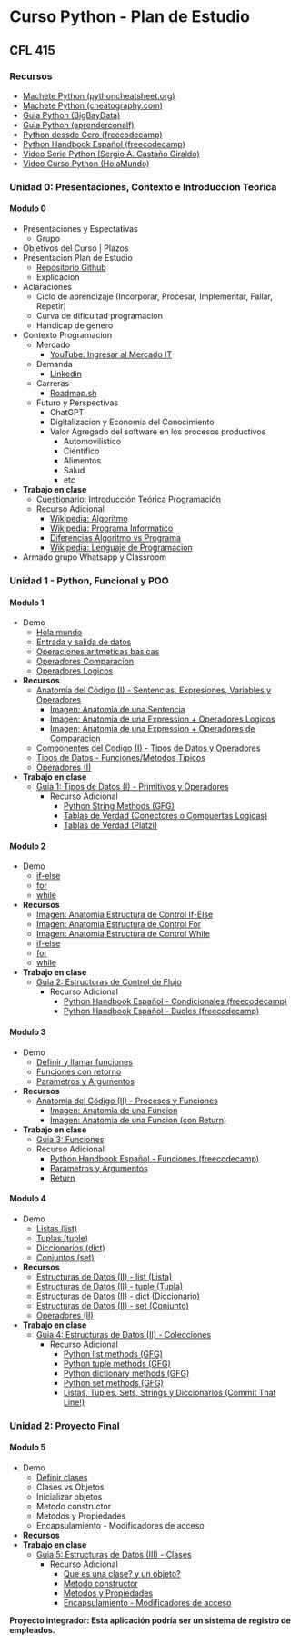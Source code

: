 # Curso Python - Plan de Estudio

## CFL 415

### Recursos

- [Machete Python (pythoncheatsheet.org)](https://www.pythoncheatsheet.org/cheatsheet/basics)
- [Machete Python (cheatography.com)](https://cheatography.com/torerohk/cheat-sheets/python-3-espanol/)
- [Guia Python (BigBayData)](https://www.bigbaydata.com/ejercicios-tipos-de-datos-python/)
- [Guia Python (aprenderconalf)](https://aprendeconalf.es/docencia/python/ejercicios/tipos-datos/)
- [Python dessde Cero (freecodecamp)](https://www.freecodecamp.org/espanol/news/aprende-a-programar-en-python-desde-cero-curso-completo-gratis/)
- [Python Handbook Español (freecodecamp)](https://www.freecodecamp.org/espanol/news/el-manual-de-python/)
- [Video Serie Python (Sergio A. Castaño Giraldo)](https://www.youtube.com/watch?v=aiNBMEjF9dM&list=PLF-qcfymUY4X77SGRkIK9kswlfD1L-eAu&index=1)
- [Video Curso Python (HolaMundo)](https://www.youtube.com/watch?v=tQZy0U8s9LY)

### Unidad 0: Presentaciones, Contexto e Introduccion Teorica

#### Modulo 0

- Presentaciones y Espectativas
  - Grupo
- Objetivos del Curso | Plazos
- Presentacion Plan de Estudio
  - [Repositorio Github](https://github.com/estebanmatias92/curso-python-plan-de-estudio-CFL415/blob/main/README.md)
  - Explicacion
- Aclaraciones
  - Ciclo de aprendizaje (Incorporar, Procesar, Implementar, Fallar, Repetir)
  - Curva de dificultad programacion
  - Handicap de genero
- Contexto Programacion
  - Mercado
    - [YouTube: Ingresar al Mercado IT](https://www.youtube.com/watch?v=BctKQ6HX1eI)
  - Demanda
    - [Linkedin](https://www.linkedin.com/)
  - Carreras
    - [Roadmap.sh](https://roadmap.sh/)
  - Futuro y Perspectivas
    - ChatGPT
    - Digitalizacion y Economia del Conocimiento
    - Valor Agregado del software en los procesos productivos
      - Automovilistico
      - Cientifico
      - Alimentos
      - Salud
      - etc
- **Trabajo en clase**
  - [Cuestionario: Introducción Teórica Programación](https://docs.google.com/document/d/1cvWBhaWzbJlcBE7YE6Zvu_XaBKKWUB25KUJ0UNnhYec/edit?usp=sharing)
  - Recurso Adicional
    - [Wikipedia: Algoritmo](https://es.wikipedia.org/wiki/Algoritmo)
    - [Wikipedia: Programa Informatico](https://es.wikipedia.org/wiki/Programa_inform%C3%A1tico)
    - [Diferencias Algoritmo vs Programa](https://www.diferenciador.com/algoritmo-y-programa/#:~:text=La%20diferencia%20entre%20un%20algoritmo,escritos%20en%20lenguaje%20de%20programaci%C3%B3n.)
    - [Wikipedia: Lenguaje de Programacion](https://es.wikipedia.org/wiki/Lenguaje_de_programaci%C3%B3n)
- Armado grupo Whatsapp y Classroom

### Unidad 1 - Python, Funcional y POO

#### Modulo 1

- Demo
  - [Hola mundo](https://github.com/estebanmatias92/curso-python-plan-de-estudio-CFL415/blob/main/Unidad%201%20-%20Python%2C%20Funcional%20y%20POO/modulo-1/Demo/hola_mundo.py)
  - [Entrada y salida de datos](https://github.com/estebanmatias92/curso-python-plan-de-estudio-CFL415/blob/main/Unidad%201%20-%20Python%2C%20Funcional%20y%20POO/modulo-1/Demo/entrada_salida.py)
  - [Operaciones aritmeticas basicas](https://github.com/estebanmatias92/curso-python-plan-de-estudio-CFL415/blob/main/Unidad%201%20-%20Python%2C%20Funcional%20y%20POO/modulo-1/Demo/aritmetica.py)
  - [Operadores Comparacion](https://github.com/estebanmatias92/curso-python-plan-de-estudio-CFL415/blob/main/Unidad%201%20-%20Python%2C%20Funcional%20y%20POO/modulo-1/Demo/operadores_comparacion.py)
  - [Operadores Logicos](https://github.com/estebanmatias92/curso-python-plan-de-estudio-CFL415/blob/main/Unidad%201%20-%20Python%2C%20Funcional%20y%20POO/modulo-1/Demo/operadores_logicos.py)
- **Recursos**
  - [Anatomía del Código (I) - Sentencias, Expresiones, Variables y Operadores](https://docs.google.com/document/d/1x05TEvptNmd2wyo5TsOFnmxXzQVtSFkVTSawUbf-9LI/edit?usp=sharing)
    - [Imagen: Anatomia de una Sentencia](https://drive.google.com/file/d/1OUOsqQsQIiIYDOSWMjSoelrtTsiWdvvO/view?usp=sharing)
    - [Imagen: Anatomia de una Expression + Operadores Logicos](https://drive.google.com/file/d/1OZw-opNLfSNCU8mN66d6EblATrM_VYTa/view?usp=sharing)
    - [Imagen: Anatomia de una Expression + Operadores de Comparacion](https://drive.google.com/file/d/1OalZgbAxMfWvrs_DsGOELiiH3ApTwLla/view?usp=sharing)
  - [Componentes del Codigo (I) - Tipos de Datos y Operadores](https://docs.google.com/document/d/1RKF5o8h2fKYu--aQuD5yjtBknbGMLOn6U-8-_ir0zPY/edit?usp=sharing)
  - [Tipos de Datos - Funciones/Metodos Tipicos](https://docs.google.com/document/d/16cr0tFi2WmSWPjK0gCcHHs1EoiRKIefcqpDzB8-FVYI/edit?usp=sharing)
  - [Operadores (I)](https://docs.google.com/document/d/1s5JDnLh8JhvSQxtsx2ZIYkeqnwo17Fn3Yd4Mb45SKrQ/edit?usp=sharing)
- **Trabajo en clase**
  - [Guia 1: Tipos de Datos (I) - Primitivos y Operadores](https://docs.google.com/document/d/1gzKvbuNUeaD8uB_m5r4r_Ygit1doycLDiitm2gZDOs0/edit?usp=sharing)
    - Recurso Adicional
      - [Python String Methods (GFG)](https://www.geeksforgeeks.org/python-string-methods/)
      - [Tablas de Verdad (Conectores o Compuertas Logicas)](https://lamaquinaoraculo.com/matematicas/tablas-verdad-proposicional/)
      - [Tablas de Verdad (Platzi)](https://www.youtube.com/watch?v=Pfyuv5ZnNNw)

#### Modulo 2

- Demo
  - [if-else](https://github.com/estebanmatias92/curso-python-plan-de-estudio-CFL415/blob/main/Unidad%201%20-%20Python%2C%20Funcional%20y%20POO/modulo-3/Demo/if-else.py)
  - [for](https://github.com/estebanmatias92/curso-python-plan-de-estudio-CFL415/blob/main/Unidad%201%20-%20Python%2C%20Funcional%20y%20POO/modulo-3/Demo/for.py)
  - [while](https://github.com/estebanmatias92/curso-python-plan-de-estudio-CFL415/blob/main/Unidad%201%20-%20Python%2C%20Funcional%20y%20POO/modulo-3/Demo/while.py)
- **Recursos**
  - [Imagen: Anatomia Estructura de Control If-Else](https://drive.google.com/file/d/1gZSIrwyC5VVpeGehatltLCU2iOgrajZm/view?usp=sharing)
  - [Imagen: Anatomia Estructura de Control For](https://drive.google.com/file/d/1gq_WoR03LujH1MxDQph51w67RjQMZpp9/view?usp=sharing)
  - [Imagen: Anatomia Estructura de Control While](https://drive.google.com/file/d/1gmGaJq56Yb8ssTELCZDBAzOMfEhU5Dnr/view?usp=sharing)
  - [if-else](https://docs.google.com/document/d/1LuA9p1DqWhd4i58Y4z--9d9vBUqML-iYQc14feDX9hg/edit?usp=sharing)
  - [for](https://docs.google.com/document/d/1zTt9Bm3hOCvNH8ilPEVv80U4InRnLxIERa3iV9w6qQo/edit?usp=sharing)
  - [while](https://docs.google.com/document/d/1q5fWTtkn41-yH16xYtjGhKOWkNm_5mcQg_H_E0xACC8/edit?usp=sharing)
- **Trabajo en clase**
  - [Guia 2: Estructuras de Control de Flujo](https://docs.google.com/document/d/1q-Ukd9ehutmV8knrUYJWUCMe4X4lM6vCr2_DDcTmCm4/edit?usp=sharing)
    - Recurso Adicional
      - [Python Handbook Español - Condicionales (freecodecamp)](https://www.freecodecamp.org/espanol/news/el-manual-de-python/#controlstatementsinpython)
      - [Python Handbook Español - Bucles (freecodecamp)](https://www.freecodecamp.org/espanol/news/el-manual-de-python/#loopsinpython)

#### Modulo 3

- Demo
  - [Definir y llamar funciones](https://github.com/estebanmatias92/curso-python-plan-de-estudio-CFL415/blob/main/Unidad%201%20-%20Python%2C%20Funcional%20y%20POO/modulo-5/Demo/functions-no-return.py)
  - [Funciones con retorno](https://github.com/estebanmatias92/curso-python-plan-de-estudio-CFL415/blob/main/Unidad%201%20-%20Python%2C%20Funcional%20y%20POO/modulo-5/Demo/functions.py)
  - [Parametros y Argumentos](https://github.com/estebanmatias92/curso-python-plan-de-estudio-CFL415/blob/main/Unidad%201%20-%20Python%2C%20Funcional%20y%20POO/modulo-5/Demo/functions.py)
- **Recursos**
  - [Anatomía del Código (II) - Procesos y Funciones](https://docs.google.com/document/d/1ANHRdT6TXfOcOM5haP_imd3pP-KSVhnzalRb1zbCh10/edit?usp=sharing)
    - [Imagen: Anatomia de una Funcion](https://drive.google.com/file/d/1h_dJPsWyhRtA0SfCBAWsCD13x_eHghXR/view?usp=sharing)
    - [Imagen: Anatomia de una Funcion (con Return)](https://drive.google.com/file/d/1hSwtQdx12uPSGPrMTYZeUgLLH4Ofjgp5/view?usp=sharing)
- **Trabajo en clase**
  - [Guia 3: Funciones](https://docs.google.com/document/d/180BouVEpBP9wACpsW32aiSiOfEg7mOFler7KqdvQKrs/edit?usp=sharing)
  - Recurso Adicional
    - [Python Handbook Español - Funciones (freecodecamp)](https://www.freecodecamp.org/espanol/news/el-manual-de-python/#functionsinpython)
    - [Parametros y Argumentos](https://docs.hektorprofe.net/python/programacion-de-funciones/argumentos-y-parametros/)
    - [Return](https://docs.hektorprofe.net/python/programacion-de-funciones/retorno-de-valores/)

#### Modulo 4

- Demo
  - [Listas (list)](https://github.com/estebanmatias92/curso-python-plan-de-estudio-CFL415/blob/main/Unidad%201%20-%20Python%2C%20Funcional%20y%20POO/modulo-7/Demo/listas.py)
  - [Tuplas (tuple)](https://github.com/estebanmatias92/curso-python-plan-de-estudio-CFL415/blob/main/Unidad%201%20-%20Python%2C%20Funcional%20y%20POO/modulo-7/Demo/tuples.py)
  - [Diccionarios (dict)](https://github.com/estebanmatias92/curso-python-plan-de-estudio-CFL415/blob/main/Unidad%201%20-%20Python%2C%20Funcional%20y%20POO/modulo-7/Demo/dictionaries.py)
  - [Conjuntos (set)](https://github.com/estebanmatias92/curso-python-plan-de-estudio-CFL415/blob/main/Unidad%201%20-%20Python%2C%20Funcional%20y%20POO/modulo-7/Demo/sets.py)
- **Recursos**
  - [Estructuras de Datos (II) - list (Lista)](https://docs.google.com/document/d/1cBf27BdouByrsny9PBNY3267BUeBXxkra4Se_3ndMO4/edit?usp=sharing)
  - [Estructuras de Datos (II) - tuple (Tupla)](https://docs.google.com/document/d/1_6E_kLnWz9PHQYYs3_d9xyXD_vrPH6OjS584jCaqyds/edit?usp=sharing)
  - [Estructuras de Datos (II) - dict (Diccionario)](https://docs.google.com/document/d/15z08K_1JwQsxcPrj2_IUm2JSukXRYTWuilaciA2ooqk/edit?usp=sharing)
  - [Estructuras de Datos (II) - set (Conjunto)](https://docs.google.com/document/d/1l0DPJGBp5hsMHMdrgjdYBJ4Zj1z-lfuTs0duKk65dX8/edit?usp=sharing)
  - [Operadores (II)](https://docs.google.com/document/d/1pydV015jP915u4g43E70NMYHPPdMt1T5dazIHfhM52Y/edit?usp=sharing)
- **Trabajo en clase**
  - [Guia 4: Estructuras de Datos (II) - Colecciones](https://docs.google.com/document/d/1Z6Vjz8NfbDBUFD0IgVQB8K0VzmO4gm7UTdZ9sw85xkM/edit?usp=sharing)
    - Recurso Adicional
      - [Python list methods (GFG)](https://www.geeksforgeeks.org/list-methods-in-python/)
      - [Python tuple methods (GFG)](https://www.geeksforgeeks.org/python-tuple-methods/)
      - [Python dictionary methods (GFG)](https://www.geeksforgeeks.org/python-dictionary-methods/)
      - [Python set methods (GFG)](https://www.geeksforgeeks.org/python-set-methods/)
      - [Listas, Tuples, Sets, Strings y Diccionarios (Commit That Line!)](https://www.youtube.com/watch?v=CCUNuqqn7PQ)

### Unidad 2: Proyecto Final

#### Modulo 5

- Demo
  - [Definir clases](https://github.com/estebanmatias92/curso-python-plan-de-estudio-CFL415/blob/main/Unidad%202%20-%20Proyecto%20Final/modulo-11/Demo/classes.py)
  - Clases vs Objetos
  - Inicializar objetos
  - Metodo constructor
  - Metodos y Propiedades
  - Encapsulamiento - Modificadores de acceso
- **Recursos**
- **Trabajo en clase**
  - [Guia 5: Estructuras de Datos (III) - Clases](https://docs.google.com/document/d/1jFqjk1HTbukBDI_dYl2JmYJdkNz4rH3R8rP_9l566Ik/edit?usp=sharing)
    - Recurso Adicional
      - [Que es una clase? y un objeto?](https://pythones.net/clases-y-metodos-python-oop/#%C2%BFQue_es_una_clase_en_Python)
      - [Metodo constructor](https://pythones.net/clases-y-metodos-python-oop/#El_metodo_constructor_de_las_clases_en_Python_init)
      - [Metodos y Propiedades](https://pythones.net/clases-y-metodos-python-oop/#Atributos_y_metodos_de_un_objeto)
      - [Encapsulamiento - Modificadores de acceso](https://ellibrodepython.com/encapsulamiento-poo)

**Proyecto integrador: Esta aplicación podría ser un sistema de registro de empleados.**
